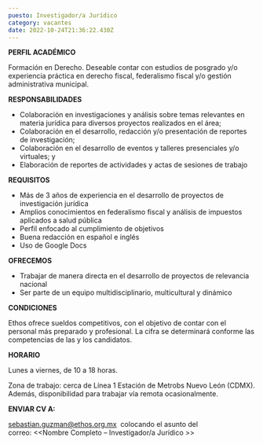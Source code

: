 ```yaml
---
puesto: Investigador/a Jurídico
category: vacantes
date: 2022-10-24T21:36:22.430Z
---
```

**PERFIL ACADÉMICO**

Formación en Derecho. Deseable contar con estudios de posgrado y/o experiencia práctica en derecho fiscal, federalismo fiscal y/o gestión administrativa municipal. 



**RESPONSABILIDADES**

* Colaboración en investigaciones y análisis sobre temas relevantes en materia jurídica para diversos proyectos realizados en el área;
* Colaboración en el desarrollo, redacción y/o presentación de reportes de investigación;
* Colaboración en el desarrollo de eventos y talleres presenciales y/o virtuales; y
* Elaboración de reportes de actividades y actas de sesiones de trabajo



**REQUISITOS**

* Más de 3 años de experiencia en el desarrollo de proyectos de investigación jurídica
* Amplios conocimientos en federalismo fiscal y análisis de impuestos aplicados a salud pública
* Perfil enfocado al cumplimiento de objetivos
* Buena redacción en español e inglés
* Uso de Google Docs



**OFRECEMOS**

* Trabajar de manera directa en el desarrollo de proyectos de relevancia nacional
* Ser parte de un equipo multidisciplinario, multicultural y dinámico



**CONDICIONES**

Ethos ofrece sueldos competitivos, con el objetivo de contar con el personal más preparado y profesional. La cifra se determinará conforme las competencias de las y los candidatos.



**HORARIO**

Lunes a viernes, de 10 a 18 horas.

Zona de trabajo: cerca de Línea 1 Estación de Metrobs Nuevo León (CDMX). Además, disponibilidad para trabajar vía remota ocasionalmente.



**ENVIAR CV A:** 

[sebastian.guzman@ethos.org.mx](mailto:sebastian.guzman@ethos.org.mx)  colocando el asunto del correo: <<Nombre Completo – Investigador/a Jurídico >>